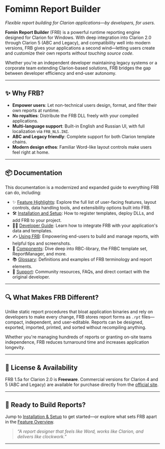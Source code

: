 # Fomimn Report Builder

_Flexible report building for Clarion applications—by developers, for users._

**Fomin Report Builder** (FRB) is a powerful runtime reporting engine designed for Clarion for Windows. With deep integration into Clarion 2.0 through Clarion 5 (ABC and Legacy), and compatibility well into modern versions, FRB gives your applications a second wind—letting users create and customize their own reports _without touching source code_.

Whether you're an independent developer maintaining legacy systems or a corporate team extending Clarion-based solutions, FRB bridges the gap between developer efficiency and end-user autonomy.

---

## ✨ Why FRB?

- **Empower users**: Let non-technical users design, format, and filter their own reports at runtime.
- **No royalties**: Distribute the FRB DLL freely with your compiled applications.
- **Multi-language support**: Built-in English and Russian UI, with full localization via `FRB_NLS.INI`.
- **ABC and Legacy friendly**: Complete support for both Clarion template chains.
- **Modern design ethos**: Familiar Word-like layout controls make users feel right at home.

---

## 📦 Documentation

This documentation is a modernized and expanded guide to everything FRB can do, including:

- ✨ [Feature Highlights](features.md): Explore the full list of user-facing features, layout controls, data handling tools, and extensibility options built into FRB.
- 🛠 [Installation and Setup](installation.md): How to register templates, deploy DLLs, and add FRB to your project.
- 🧑‍💻 [Developer Guide](developer-guide.md): Learn how to integrate FRB with your application's data and templates.
- ✍️ [Using FRB](usage.md): Empowering end-users to build and manage reports, with helpful tips and screenshots.
- 🧩 [Components](components.md): Dive deep into RBC-library, the FRBC template set, ReportManager, and more.
- 📚 [Glossary](glossary.md): Definitions and examples of FRB terminology and report elements.
- 🙋 [Support](support.md): Community resources, FAQs, and direct contact with the original developer.

---

## 🔍 What Makes FRB Different?

Unlike static report procedures that bloat application binaries and rely on developers to make every change, FRB stores report forms as `.rpt` files—compact, independent, and user-editable. Reports can be designed, exported, imported, printed, and sorted without recompiling anything.

Whether you're managing hundreds of reports or granting on-site teams independence, FRB reduces turnaround time and increases application longevity.

---

## 📜 License & Availability

FRB 1.5a for Clarion 2.0 is **Freeware**. Commercial versions for Clarion 4 and 5 (ABC and Legacy) are available for purchase directly from the [official site](https://fomintools.com).

---

## 🛫 Ready to Build Reports?

Jump to [Installation & Setup](installation.md) to get started—or explore what sets FRB apart in the [Feature Overview](features.md).

> _“A report designer that feels like Word, works like Clarion, and delivers like clockwork.”_

---
